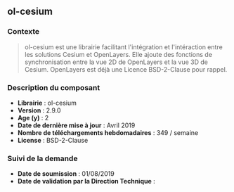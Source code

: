 ## ol-cesium

### Contexte

>ol-cesium est une librairie facilitant l'intégration et l'intéraction entre les solutions Cesium et OpenLayers. Elle ajoute des fonctions de synchronisation entre la vue 2D de OpenLayers et la vue 3D de Cesium.
OpenLayers est déjà une Licence BSD-2-Clause pour rappel.

### Description du composant

- **Librairie** : ol-cesium
- **Version** : 2.9.0
- **Age (y)** : 2
- **Date de dernière mise à jour** : Avril 2019
- **Nombre de téléchargements hebdomadaires** : 349 / semaine
- **License** : BSD-2-Clause

### Suivi de la demande

- **Date de soumission** : 01/08/2019
- **Date de validation par la Direction Technique** :
